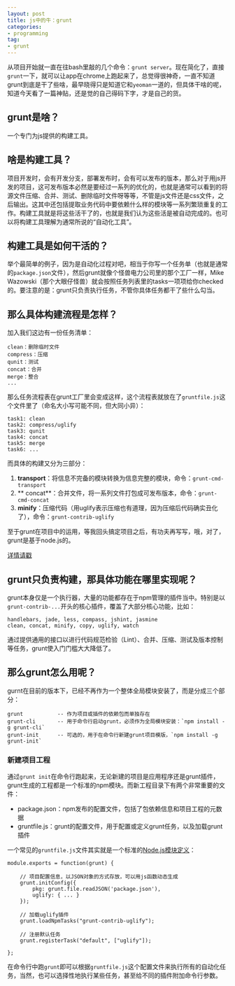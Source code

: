 ```yaml
---
layout: post
title: js中的牛：grunt
categories:
- programming
tag:
- grunt
---
```


从项目开始就一直在往bash里敲的几个命令：`grunt server`。现在简化了，直接`grunt`一下，就可以让app在chrome上跑起来了，总觉得很神奇，一直不知道grunt到底是干了些啥，最早晓得只是知道它和`yeoman`一道的，但具体干啥的呢，知道今天看了一篇神贴，还是觉的自己得码下字，才是自己的货。

## grunt是啥？
一个专门为js提供的构建工具。

## 啥是构建工具？
项目开发时，会有开发分支，部署发布时，会有可以发布的版本，那么对于用js开发的项目，这可发布版本必然是要经过一系列的优化的，也就是通常可以看到的将源文件压缩、合并、测试、删除临时文件呀等等，不管是js文件还是css文件，之后输出。这其中还包括提取业务代码中要依赖什么样的模块等一系列繁琐重复的工作。构建工具就是将这些活干了的，也就是我们认为这些活是被自动完成的。也可以将构建工具理解为通常所说的“自动化工具”。

## 构建工具是如何干活的？
举个最简单的例子，因为是自动化过程对吧，相当于你写一个任务单（也就是通常的`package.json`文件），然后grunt就像个怪兽电力公司里的那个工厂一样，Mike Wazowski（那个大眼仔怪兽）就会按照任务列表里的tasks一项项给你checked的。要注意的是：grunt只负责执行任务，不管你具体任务都干了些什么勾当。

## 那么具体构建流程是怎样？
加入我们这边有一份任务清单：

	clean：删除临时文件
	compress：压缩
	qunit：测试
	concat：合并
	merge：整合
	...

那么任务流程表在grunt工厂里会变成这样，这个流程表就放在了`gruntfile.js`这个文件里了（命名大小写可能不同，但大同小异）：

	task1: clean
	task2: compress/uglify
	task3: qunit
	task4: concat
	task5: merge
	task6: ...

而具体的构建又分为三部分：

1. **transport**：将信息不完备的模块转换为信息完整的模块，命令：`grunt-cmd-transport`
2. ** concat**：合并文件，将一系列文件打包成可发布版本，命令：`grunt-cmd-concat`
3. **minify**：压缩代码（用uglify表示压缩也有道理，因为压缩后代码确实丑化了），命令：`grunt-contrib-uglify`

至于grunt在项目中的运用，等我回头搞定项目之后，有功夫再写写，哦，对了，grunt是基于node.js的。

[详情请戳](http://www.infoq.com/cn/articles/GruntJs/)

## grunt只负责构建，那具体功能在哪里实现呢？
grunt本身仅是一个执行器，大量的功能都存在于npm管理的插件当中。特别是以`grunt-contrib-...`开头的核心插件，覆盖了大部分核心功能，比如：

	handlebars, jade, less, compass, jshint, jasmine
	clean, concat, minify, copy, uglify, watch

通过提供通用的接口以进行代码规范检验（Lint）、合并、压缩、测试及版本控制等任务，grunt使入门门槛大大降低了。

## 那么grunt怎么用呢？
gurnt在目前的版本下，已经不再作为一个整体全局模块安装了，而是分成三个部分：

	grunt      		-- 作为项目或插件的依赖包而单独存在
	grunt-cli 		-- 用于命令行启动grunt，必须作为全局模块安装：`npm install -g grunt-cli`
	grunt-init 		-- 可选的，用于在命令行新建grunt项目模版，`npm install -g grunt-init`

### **新建项目工程**
通过`grunt init`在命令行跑起来，无论新建的项目是应用程序还是grunt插件，grunt生成的工程都是一个标准的npm模块。而新工程目录下有两个非常重要的文件：

- package.json：npm发布的配置文件，包括了包依赖信息和项目工程的元数据
- gruntfile.js：grunt的配置文件，用于配置或定义grunt任务，以及加载grunt插件

一个常见的`gruntfile.js`文件其实就是一个标准的[Node.js模块定义](http://nodejs.org/docs/latest/api/modules.html)：

	module.exports = function(grunt) {

		// 项目配置信息，以JSON对象的方式存放，可以用js函数动态生成
		grunt.initConfig({
			pkg: grunt.file.readJSON('package.json'),
			uglify: { ... }
		});

		// 加载uglify插件
		grunt.loadNpmTasks("grunt-contrib-uglify");

		// 注册默认任务
		grunt.registerTask("default", ["uglify"]);

	};

在命令行中跑`grunt`即可以根据`gruntfile.js`这个配置文件来执行所有的自动化任务，当然，也可以选择性地执行某些任务，甚至给不同的插件附加命令行参数。
